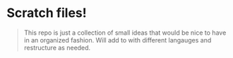 # Scratch files!

> This repo is just a collection of small ideas that would be nice to have in an organized fashion. Will add to with different langauges and restructure as needed.
